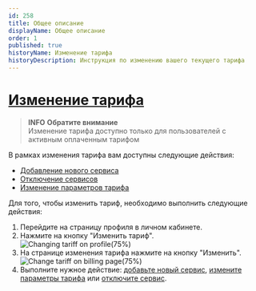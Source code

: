 ```yaml
---
id: 258
title: Общее описание
displayName: Общее описание
order: 1
published: true
historyName: Изменение тарифа
historyDescription: Инструкция по изменению вашего текущего тарифа
---
```


# [Изменение тарифа](changing-tariff)

> **INFO**
> **Обратите внимание**  
> Изменение тарифа доступно только для пользователей с активным оплаченным тарифом

В рамках изменения тарифа вам доступны следующие действия:
- [Добавление нового сервиса]([259]) </br>
- [Отключение сервисов]([260]) </br>
- [Изменение параметров тарифа]([261])

Для того, чтобы изменить тариф, необходимо выполнить следующие действия:
1. Перейдите на страницу профиля в личном кабинете. </br>
2. Нажмите на кнопку "Изменить тариф".
![Changing tariff on profile(75%)](https://img.solarspace.pro/docs/changing-tariff-on-profile.jpg "Изменение тарифа на странице профиля")
3. На странице изменения тарифа нажмите на кнопку "Изменить".
![Change tariff on billing page(75%)](https://img.solarspace.pro/docs/change-tariff-on-billing-page.jpg "Изменить тариф")
4. Выполните нужное действие: [добавьте новый сервис]([259]), [измените параметры тарифа]([261]) или [отключите сервис]([260]).
